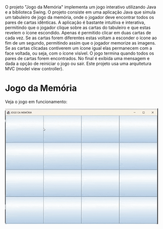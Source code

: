 O projeto "Jogo da Memória" implementa um jogo interativo utilizando Java e a biblioteca Swing.
O projeto consiste em uma aplicação Java que simula um tabuleiro de jogo da memória, onde o jogador deve encontrar todos os pares de cartas idênticas. A aplicação é bastante intuitiva e interativa, permitindo que o jogador clique sobre as cartas do tabuleiro e que estas revelem o ícone escondido. Apenas é permitido clicar em duas cartas de cada vez. Se as cartas forem diferentes estas voltam a esconder o ícone ao fim de um segundo, permitindo assim que o jogador memorize as imagens. Se as cartas clicadas contiverem um ícone igual elas permanecem com a face voltada, ou seja, com o ícone visível. O jogo termina quando todos os pares de cartas forem encontrados. No final é exibida uma mensagem e dada a opção de reiniciar o jogo ou sair.
Este projeto usa uma arquitetura MVC (model view controller).
# Jogo da Memória

Veja o jogo em funcionamento:

![Prévia do Jogo da Memória](https://github.com/nuno1alves/java-projects/blob/62bf6bb1e6d9deaeed7817ca477c0052702d0b94/JogoDaMemoria/video-jogo-memoria.gif)
